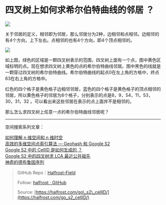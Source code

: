 # 四叉树上如何求希尔伯特曲线的邻居 ？


![](http://upload-images.jianshu.io/upload_images/1194012-6d8555b537b3809c.jpg?imageMogr2/auto-orient/strip%7CimageView2/2/w/1240)






关于邻居的定义，相邻即为邻居，那么邻居分为2种，边相邻和点相邻。边相邻的有4个方向，上下左右。点相邻的也有4个方向，即4个顶点相邻的。



![](http://upload-images.jianshu.io/upload_images/1194012-a0c74a7e02fa551b.png?imageMogr2/auto-orient/strip%7CimageView2/2/w/1240)

如上图，绿色的区域是一颗四叉树表示的范围，四叉树上面有一个点，图中黄色区域标明的点。现在想求四叉树上黄色的点的希尔伯特曲线邻居。图中黑色的线就是一颗穿过四叉树的希尔伯特曲线。希尔伯特曲线的起点0在左上角的方格中，终点63在右上角的方格中。

红色的四个格子是黄色格子边相邻邻居，蓝色的四个格子是黄色格子的顶点相邻的邻居，所以黄色格子的邻居为8个格子，分别表示的点是8，9，54，11，53，30，31，32 。可以看出来这些邻居在表示的点上面并不是相邻的。

那么怎么求四叉树上任意一点的希尔伯特曲线邻居呢？

------------------------------------------------------

空间搜索系列文章：

[如何理解 n 维空间和 n 维时空](https://github.com/halfrost/Halfrost-Field/blob/master/contents/Go/n-dimensional_space_and_n-dimensional_space-time.md)  
[高效的多维空间点索引算法 — Geohash 和 Google S2](https://github.com/halfrost/Halfrost-Field/blob/master/contents/Go/go_spatial_search.md)  
[Google S2 中的 CellID 是如何生成的 ？](https://github.com/halfrost/Halfrost-Field/blob/master/contents/Go/go_s2_CellID.md)     
[Google S2 中的四叉树求 LCA 最近公共祖先](https://github.com/halfrost/Halfrost-Field/blob/master/contents/Go/go_s2_lowest_common_ancestor.md)  
[神奇的德布鲁因序列](https://github.com/halfrost/Halfrost-Field/blob/master/contents/Go/go_s2_De_Bruijn.md)



> GitHub Repo：[Halfrost-Field](https://github.com/halfrost/Halfrost-Field)
> 
> Follow: [halfrost · GitHub](https://github.com/halfrost)
>
> Source: [https://halfrost.com/go\_s2\_cellID/](https://halfrost.com/go_s2_cellID/)